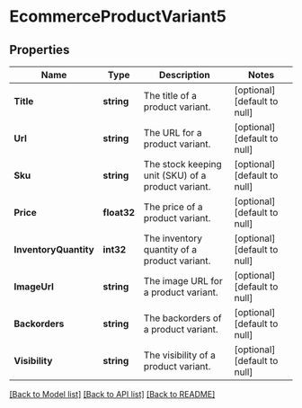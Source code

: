 # EcommerceProductVariant5

## Properties
Name | Type | Description | Notes
------------ | ------------- | ------------- | -------------
**Title** | **string** | The title of a product variant. | [optional] [default to null]
**Url** | **string** | The URL for a product variant. | [optional] [default to null]
**Sku** | **string** | The stock keeping unit (SKU) of a product variant. | [optional] [default to null]
**Price** | **float32** | The price of a product variant. | [optional] [default to null]
**InventoryQuantity** | **int32** | The inventory quantity of a product variant. | [optional] [default to null]
**ImageUrl** | **string** | The image URL for a product variant. | [optional] [default to null]
**Backorders** | **string** | The backorders of a product variant. | [optional] [default to null]
**Visibility** | **string** | The visibility of a product variant. | [optional] [default to null]

[[Back to Model list]](../README.md#documentation-for-models) [[Back to API list]](../README.md#documentation-for-api-endpoints) [[Back to README]](../README.md)


